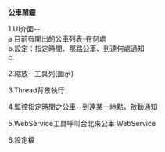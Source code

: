 <b> 公車鬧鐘 </b>

1.UI介面--<br>
	a.目前有開出的公車列表-在何處<br>
	b.設定：指定時間、那路公車、到達何處通知<br>
	c.<br>

2.縮放--工具列(圖示)

3.Thread背景執行

4.監控指定時間之公車--到達某一地點，啟動通知

5.WebService工具呼叫台北來公車 WebService

6.設定檔

